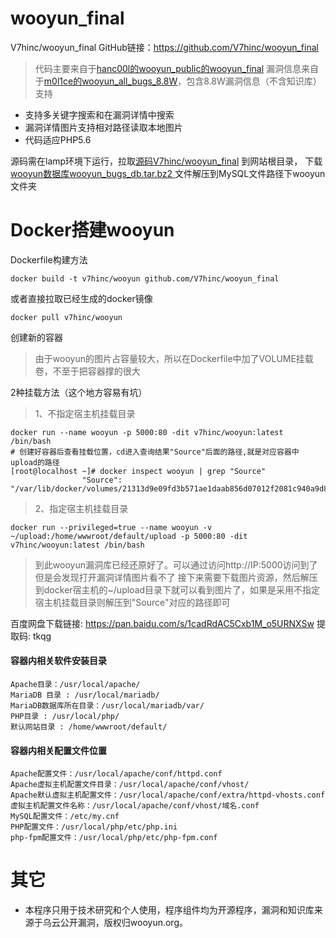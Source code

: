 # wooyun_final
V7hinc/wooyun_final GitHub链接：https://github.com/V7hinc/wooyun_final
>代码主要来自于[hanc00l的wooyun_public的wooyun_final](https://github.com/hanc00l/wooyun_public)
漏洞信息来自于[m0l1ce的wooyun_all_bugs_8.8W](https://github.com/m0l1ce/wooyunallbugs)，包含8.8W漏洞信息（不含知识库）
支持
+ 支持多关键字搜索和在漏洞详情中搜索
+ 漏洞详情图片支持相对路径读取本地图片
+ 代码适应PHP5.6

源码需在lamp环境下运行，拉取[源码V7hinc/wooyun_final](https://github.com/V7hinc/wooyun_final) 到网站根目录，
下载[wooyun数据库wooyun_bugs_db.tar.bz2
](https://github.com/V7hinc/wooyun_final/releases/tag/1.0) 文件解压到MySQL文件路径下wooyun文件夹

# Docker搭建wooyun
Dockerfile构建方法
```shell script
docker build -t v7hinc/wooyun github.com/V7hinc/wooyun_final
```
或者直接拉取已经生成的docker镜像
```shell script
docker pull v7hinc/wooyun
```
创建新的容器
> 由于wooyun的图片占容量较大，所以在Dockerfile中加了VOLUME挂载卷，不至于把容器撑的很大

2种挂载方法（这个地方容易有坑）
> 1、不指定宿主机挂载目录
```shell script
docker run --name wooyun -p 5000:80 -dit v7hinc/wooyun:latest /bin/bash
# 创建好容器后查看挂载位置，cd进入查询结果"Source"后面的路径,就是对应容器中upload的路径
[root@localhost ~]# docker inspect wooyun | grep "Source"
                "Source": "/var/lib/docker/volumes/21313d9e09fd3b571ae1daab856d07012f2081c940a9d839c121fa62f7f43764/_data",
```
> 2、指定宿主机挂载目录
```shell script
docker run --privileged=true --name wooyun -v ~/upload:/home/wwwroot/default/upload -p 5000:80 -dit v7hinc/wooyun:latest /bin/bash
```
>到此wooyun漏洞库已经还原好了。可以通过访问http://IP:5000访问到了
>但是会发现打开漏洞详情图片看不了
>接下来需要下载图片资源，然后解压到docker宿主机的~/upload目录下就可以看到图片了，如果是采用不指定宿主机挂载目录则解压到"Source"对应的路径即可

百度网盘下载链接: https://pan.baidu.com/s/1cadRdAC5Cxb1M_o5URNXSw 提取码: tkqg

#### 容器内相关软件安装目录
```
Apache目录：/usr/local/apache/
MariaDB 目录 : /usr/local/mariadb/
MariaDB数据库所在目录：/usr/local/mariadb/var/
PHP目录 : /usr/local/php/
默认网站目录 : /home/wwwroot/default/
```
#### 容器内相关配置文件位置
```
Apache配置文件：/usr/local/apache/conf/httpd.conf
Apache虚拟主机配置文件目录：/usr/local/apache/conf/vhost/
Apache默认虚拟主机配置文件：/usr/local/apache/conf/extra/httpd-vhosts.conf
虚拟主机配置文件名称：/usr/local/apache/conf/vhost/域名.conf
MySQL配置文件：/etc/my.cnf
PHP配置文件：/usr/local/php/etc/php.ini
php-fpm配置文件：/usr/local/php/etc/php-fpm.conf
```

# 其它

+ 本程序只用于技术研究和个人使用，程序组件均为开源程序，漏洞和知识库来源于乌云公开漏洞，版权归wooyun.org。


